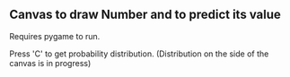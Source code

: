 ## Canvas to draw Number and to predict its value

Requires pygame to run.

Press 'C' to get probability distribution. (Distribution on the side of the canvas is in progress)